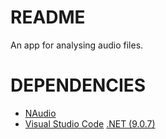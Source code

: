 # README
An app for analysing audio files.

# DEPENDENCIES
- [NAudio](https://github.com/naudio/NAudio)
- [Visual Studio Code](https://code.visualstudio.com/) [.NET (9.0.7)](https://code.visualstudio.com/docs/languages/dotnet)
